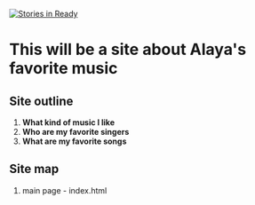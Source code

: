 [![Stories in Ready](https://badge.waffle.io/alayamayaan/mymusic.png?label=ready&title=Ready)](https://waffle.io/alayamayaan/mymusic)
# This will be a site about Alaya's favorite music
## Site outline
  1. **What kind of music I like**
  2. **Who are my favorite singers**
  3. **What are my favorite songs**

## Site map
  1. main page - index.html

